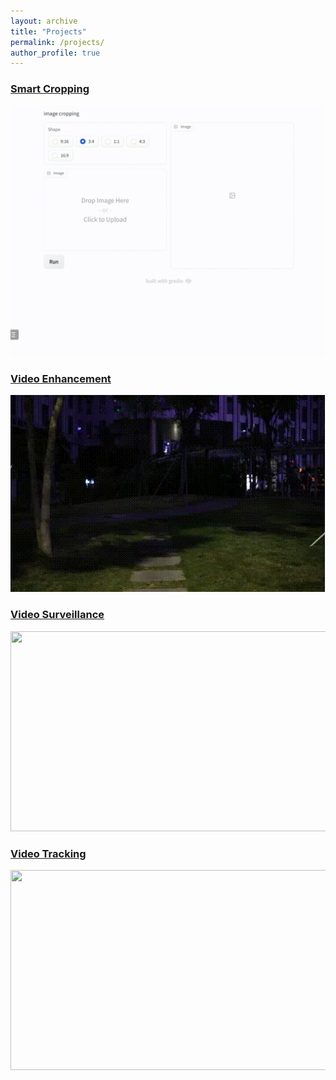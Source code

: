 ```yaml
---
layout: archive
title: "Projects"
permalink: /projects/
author_profile: true
---
```


### [Smart Cropping]()

![demo](../images/smart_crop.gif)

### [Video Enhancement](https://github.com/suyukun666/UFO)

![demo](../images/demo.gif)

### [Video Surveillance](https://www.ecva.net/papers/eccv_2020/papers_ECCV/papers/123490069.pdf)

<img src="../images/eccv20.gif" width=512 height=320 >

### [Video Tracking](https://browse.arxiv.org/pdf/2308.15795.pdf)

<img src="../images/t1.gif" width=512 height=320 >

